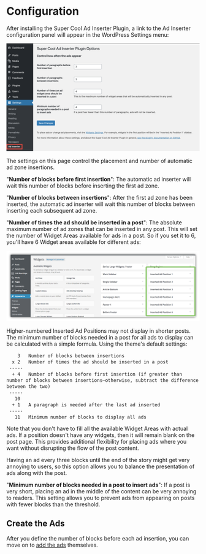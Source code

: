 # Configuration

After installing the Super Cool Ad Inserter Plugin, a link to the Ad Inserter configuration panel will appear in the WordPress Settings menu:

![Options](./img/scaip-plugin-settings.png)

The settings on this page control the placement and number of automatic ad zone insertions.

"**Number of blocks before first insertion**": The automatic ad inserter will wait this number of blocks before inserting the first ad zone.

"**Number of blocks between insertions**": After the first ad zone has been inserted, the automatic ad inserter will wait this number of blocks between inserting each subsequent ad zone.

"**Number of times the ad should be inserted in a post**": The absolute maximum number of ad zones that can be inserted in any post. This will set the number of Widget Areas available for ads in a post. So if you set it to 6, you'll have 6 Widget areas available for different ads:

![Widget areas for the scaip plugin](./img/scaip-widgets-panel2.png)

Higher-numbered Inserted Ad Positions may not display in shorter posts. The minimum number of blocks needed in a post for all ads to display can be calculated with a simple formula. Using the theme's default settings:

```
    3   Number of blocks between insertions
  x 2   Number of times the ad should be inserted in a post
 -----
  + 4   Number of blocks before first insertion (if greater than number of blocks between insertions—otherwise, subtract the difference between the two)
 -----
   10
  + 1   A paragraph is needed after the last ad inserted
 -----
   11   Minimum number of blocks to display all ads
```

Note that you don't have to fill all the available Widget Areas with actual ads. If a position doesn't have any widgets, then it will remain blank on the post page. This provides additional flexibility for placing ads where you want without disrupting the flow of the post content.

Having an ad every three blocks until the end of the story might get very annoying to users, so this option allows you to balance the presentation of ads along with the post.

"**Minimum number of blocks needed in a post to insert ads**": If a post is very short, placing an ad in the middle of the content can be very annoying to readers. This setting allows you to prevent ads from appearing on posts with fewer blocks than the threshold.

## Create the Ads

After you define the number of blocks before each ad insertion, you can move on to [add the ads](adding-ads.md) themselves.
